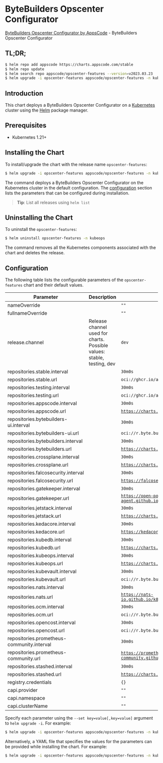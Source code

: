 # ByteBuilders Opscenter Configurator

[ByteBuilders Opscenter Configurator by AppsCode](https://github.com/bytebuilders/installer) - ByteBuilders Opscenter Configurator

## TL;DR;

```bash
$ helm repo add appscode https://charts.appscode.com/stable
$ helm repo update
$ helm search repo appscode/opscenter-features --version=v2023.03.23
$ helm upgrade -i opscenter-features appscode/opscenter-features -n kubeops --create-namespace --version=v2023.03.23
```

## Introduction

This chart deploys a ByteBuilders Opscenter Configurator on a [Kubernetes](http://kubernetes.io) cluster using the [Helm](https://helm.sh) package manager.

## Prerequisites

- Kubernetes 1.21+

## Installing the Chart

To install/upgrade the chart with the release name `opscenter-features`:

```bash
$ helm upgrade -i opscenter-features appscode/opscenter-features -n kubeops --create-namespace --version=v2023.03.23
```

The command deploys a ByteBuilders Opscenter Configurator on the Kubernetes cluster in the default configuration. The [configuration](#configuration) section lists the parameters that can be configured during installation.

> **Tip**: List all releases using `helm list`

## Uninstalling the Chart

To uninstall the `opscenter-features`:

```bash
$ helm uninstall opscenter-features -n kubeops
```

The command removes all the Kubernetes components associated with the chart and deletes the release.

## Configuration

The following table lists the configurable parameters of the `opscenter-features` chart and their default values.

|                 Parameter                  |                              Description                               |                              Default                               |
|--------------------------------------------|------------------------------------------------------------------------|--------------------------------------------------------------------|
| nameOverride                               |                                                                        | <code>""</code>                                                    |
| fullnameOverride                           |                                                                        | <code>""</code>                                                    |
| release.channel                            | Release channel used for charts. Possible values: stable, testing, dev | <code>dev</code>                                                   |
| repositories.stable.interval               |                                                                        | <code>30m0s</code>                                                 |
| repositories.stable.url                    |                                                                        | <code>oci://ghcr.io/appscode-charts/stable</code>                  |
| repositories.testing.interval              |                                                                        | <code>30m0s</code>                                                 |
| repositories.testing.url                   |                                                                        | <code>oci://ghcr.io/appscode-charts/testing</code>                 |
| repositories.appscode.interval             |                                                                        | <code>30m0s</code>                                                 |
| repositories.appscode.url                  |                                                                        | <code>https://charts.appscode.com/stable</code>                    |
| repositories.bytebuilders-ui.interval      |                                                                        | <code>30m0s</code>                                                 |
| repositories.bytebuilders-ui.url           |                                                                        | <code>oci://r.byte.builders/charts</code>                          |
| repositories.bytebuilders.interval         |                                                                        | <code>30m0s</code>                                                 |
| repositories.bytebuilders.url              |                                                                        | <code>https://charts.appscode.com/stable</code>                    |
| repositories.crossplane.interval           |                                                                        | <code>30m0s</code>                                                 |
| repositories.crossplane.url                |                                                                        | <code>https://charts.crossplane.io/stable</code>                   |
| repositories.falcosecurity.interval        |                                                                        | <code>30m0s</code>                                                 |
| repositories.falcosecurity.url             |                                                                        | <code>https://falcosecurity.github.io/charts</code>                |
| repositories.gatekeeper.interval           |                                                                        | <code>30m0s</code>                                                 |
| repositories.gatekeeper.url                |                                                                        | <code>https://open-policy-agent.github.io/gatekeeper/charts</code> |
| repositories.jetstack.interval             |                                                                        | <code>30m0s</code>                                                 |
| repositories.jetstack.url                  |                                                                        | <code>https://charts.jetstack.io</code>                            |
| repositories.kedacore.interval             |                                                                        | <code>30m0s</code>                                                 |
| repositories.kedacore.url                  |                                                                        | <code>https://kedacore.github.io/charts</code>                     |
| repositories.kubedb.interval               |                                                                        | <code>30m0s</code>                                                 |
| repositories.kubedb.url                    |                                                                        | <code>https://charts.appscode.com/stable</code>                    |
| repositories.kubeops.interval              |                                                                        | <code>30m0s</code>                                                 |
| repositories.kubeops.url                   |                                                                        | <code>https://charts.appscode.com/stable</code>                    |
| repositories.kubevault.interval            |                                                                        | <code>30m0s</code>                                                 |
| repositories.kubevault.url                 |                                                                        | <code>oci://r.byte.builders/charts</code>                          |
| repositories.nats.interval                 |                                                                        | <code>30m0s</code>                                                 |
| repositories.nats.url                      |                                                                        | <code>https://nats-io.github.io/k8s/helm/charts/</code>            |
| repositories.ocm.interval                  |                                                                        | <code>30m0s</code>                                                 |
| repositories.ocm.url                       |                                                                        | <code>oci://r.byte.builders/charts</code>                          |
| repositories.opencost.interval             |                                                                        | <code>30m0s</code>                                                 |
| repositories.opencost.url                  |                                                                        | <code>oci://r.byte.builders/charts</code>                          |
| repositories.prometheus-community.interval |                                                                        | <code>30m0s</code>                                                 |
| repositories.prometheus-community.url      |                                                                        | <code>https://prometheus-community.github.io/helm-charts</code>    |
| repositories.stashed.interval              |                                                                        | <code>30m0s</code>                                                 |
| repositories.stashed.url                   |                                                                        | <code>https://charts.appscode.com/stable</code>                    |
| registry.credentials                       |                                                                        | <code>{}</code>                                                    |
| capi.provider                              |                                                                        | <code>""</code>                                                    |
| capi.namespace                             |                                                                        | <code>""</code>                                                    |
| capi.clusterName                           |                                                                        | <code>""</code>                                                    |


Specify each parameter using the `--set key=value[,key=value]` argument to `helm upgrade -i`. For example:

```bash
$ helm upgrade -i opscenter-features appscode/opscenter-features -n kubeops --create-namespace --version=v2023.03.23 --set release.channel=dev
```

Alternatively, a YAML file that specifies the values for the parameters can be provided while
installing the chart. For example:

```bash
$ helm upgrade -i opscenter-features appscode/opscenter-features -n kubeops --create-namespace --version=v2023.03.23 --values values.yaml
```
